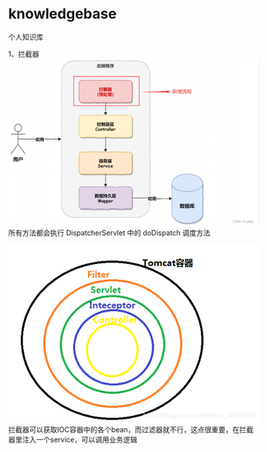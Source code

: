 # knowledgebase
个人知识库

1、拦截器
![img.png](doc/img.png)
所有⽅法都会执⾏ DispatcherServlet 中的 doDispatch 调度⽅法

![img_1.png](doc/img_1.png)
拦截器可以获取IOC容器中的各个bean，而过滤器就不行，这点很重要，在拦截器里注入一个service，可以调用业务逻辑